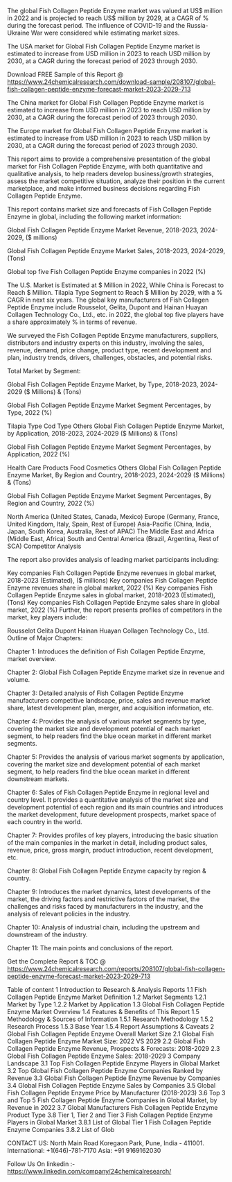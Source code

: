 The global Fish Collagen Peptide Enzyme market was valued at US$ million in 2022 and is projected to reach US$ million by 2029, at a CAGR of % during the forecast period. The influence of COVID-19 and the Russia-Ukraine War were considered while estimating market sizes.

The USA market for Global  Fish Collagen Peptide Enzyme  market is estimated to increase from USD million in 2023 to reach USD million by 2030, at a CAGR during the forecast period of 2023 through 2030.

Download FREE Sample of this Report @ https://www.24chemicalresearch.com/download-sample/208107/global-fish-collagen-peptide-enzyme-forecast-market-2023-2029-713

The China market for Global Fish Collagen Peptide Enzyme  market is estimated to increase from USD million in 2023 to reach USD million by 2030, at a CAGR during the forecast period of 2023 through 2030.

The Europe market for Global  Fish Collagen Peptide Enzyme  market is estimated to increase from USD million in 2023 to reach USD million by 2030, at a CAGR during the forecast period of 2023 through 2030.

This report aims to provide a comprehensive presentation of the global market for Fish Collagen Peptide Enzyme, with both quantitative and qualitative analysis, to help readers develop business/growth strategies, assess the market competitive situation, analyze their position in the current marketplace, and make informed business decisions regarding Fish Collagen Peptide Enzyme.

This report contains market size and forecasts of Fish Collagen Peptide Enzyme in global, including the following market information:

Global Fish Collagen Peptide Enzyme Market Revenue, 2018-2023, 2024-2029, ($ millions)

Global Fish Collagen Peptide Enzyme Market Sales, 2018-2023, 2024-2029, (Tons)

Global top five Fish Collagen Peptide Enzyme companies in 2022 (%)

The U.S. Market is Estimated at $ Million in 2022, While China is Forecast to Reach $ Million.
Tilapia Type Segment to Reach $ Million by 2029, with a % CAGR in next six years.
The global key manufacturers of Fish Collagen Peptide Enzyme include Rousselot, Gelita, Dupont and Hainan Huayan Collagen Technology Co., Ltd., etc. in 2022, the global top five players have a share approximately % in terms of revenue.

We surveyed the Fish Collagen Peptide Enzyme manufacturers, suppliers, distributors and industry experts on this industry, involving the sales, revenue, demand, price change, product type, recent development and plan, industry trends, drivers, challenges, obstacles, and potential risks.

Total Market by Segment:

Global Fish Collagen Peptide Enzyme Market, by Type, 2018-2023, 2024-2029 ($ Millions) & (Tons)

Global Fish Collagen Peptide Enzyme Market Segment Percentages, by Type, 2022 (%)

Tilapia Type
Cod Type
Others
Global Fish Collagen Peptide Enzyme Market, by Application, 2018-2023, 2024-2029 ($ Millions) & (Tons)

Global Fish Collagen Peptide Enzyme Market Segment Percentages, by Application, 2022 (%)

Health Care Products
Food
Cosmetics
Others
Global Fish Collagen Peptide Enzyme Market, By Region and Country, 2018-2023, 2024-2029 ($ Millions) & (Tons)

Global Fish Collagen Peptide Enzyme Market Segment Percentages, By Region and Country, 2022 (%)

North America (United States, Canada, Mexico)
Europe (Germany, France, United Kingdom, Italy, Spain, Rest of Europe)
Asia-Pacific (China, India, Japan, South Korea, Australia, Rest of APAC)
The Middle East and Africa (Middle East, Africa)
South and Central America (Brazil, Argentina, Rest of SCA)
Competitor Analysis

The report also provides analysis of leading market participants including:

Key companies Fish Collagen Peptide Enzyme revenues in global market, 2018-2023 (Estimated), ($ millions)
Key companies Fish Collagen Peptide Enzyme revenues share in global market, 2022 (%)
Key companies Fish Collagen Peptide Enzyme sales in global market, 2018-2023 (Estimated), (Tons)
Key companies Fish Collagen Peptide Enzyme sales share in global market, 2022 (%)
Further, the report presents profiles of competitors in the market, key players include:

Rousselot
Gelita
Dupont
Hainan Huayan Collagen Technology Co., Ltd.
Outline of Major Chapters:

Chapter 1: Introduces the definition of Fish Collagen Peptide Enzyme, market overview.

Chapter 2: Global Fish Collagen Peptide Enzyme market size in revenue and volume.

Chapter 3: Detailed analysis of Fish Collagen Peptide Enzyme manufacturers competitive landscape, price, sales and revenue market share, latest development plan, merger, and acquisition information, etc.

Chapter 4: Provides the analysis of various market segments by type, covering the market size and development potential of each market segment, to help readers find the blue ocean market in different market segments.

Chapter 5: Provides the analysis of various market segments by application, covering the market size and development potential of each market segment, to help readers find the blue ocean market in different downstream markets.

Chapter 6: Sales of Fish Collagen Peptide Enzyme in regional level and country level. It provides a quantitative analysis of the market size and development potential of each region and its main countries and introduces the market development, future development prospects, market space of each country in the world.

Chapter 7: Provides profiles of key players, introducing the basic situation of the main companies in the market in detail, including product sales, revenue, price, gross margin, product introduction, recent development, etc.

Chapter 8: Global Fish Collagen Peptide Enzyme capacity by region & country.

Chapter 9: Introduces the market dynamics, latest developments of the market, the driving factors and restrictive factors of the market, the challenges and risks faced by manufacturers in the industry, and the analysis of relevant policies in the industry.

Chapter 10: Analysis of industrial chain, including the upstream and downstream of the industry.

Chapter 11: The main points and conclusions of the report.

Get the Complete Report & TOC @ https://www.24chemicalresearch.com/reports/208107/global-fish-collagen-peptide-enzyme-forecast-market-2023-2029-713

Table of content
1 Introduction to Research & Analysis Reports
1.1 Fish Collagen Peptide Enzyme Market Definition
1.2 Market Segments
1.2.1 Market by Type
1.2.2 Market by Application
1.3 Global Fish Collagen Peptide Enzyme Market Overview
1.4 Features & Benefits of This Report
1.5 Methodology & Sources of Information
1.5.1 Research Methodology
1.5.2 Research Process
1.5.3 Base Year
1.5.4 Report Assumptions & Caveats
2 Global Fish Collagen Peptide Enzyme Overall Market Size
2.1 Global Fish Collagen Peptide Enzyme Market Size: 2022 VS 2029
2.2 Global Fish Collagen Peptide Enzyme Revenue, Prospects & Forecasts: 2018-2029
2.3 Global Fish Collagen Peptide Enzyme Sales: 2018-2029
3 Company Landscape
3.1 Top Fish Collagen Peptide Enzyme Players in Global Market
3.2 Top Global Fish Collagen Peptide Enzyme Companies Ranked by Revenue
3.3 Global Fish Collagen Peptide Enzyme Revenue by Companies
3.4 Global Fish Collagen Peptide Enzyme Sales by Companies
3.5 Global Fish Collagen Peptide Enzyme Price by Manufacturer (2018-2023)
3.6 Top 3 and Top 5 Fish Collagen Peptide Enzyme Companies in Global Market, by Revenue in 2022
3.7 Global Manufacturers Fish Collagen Peptide Enzyme Product Type
3.8 Tier 1, Tier 2 and Tier 3 Fish Collagen Peptide Enzyme Players in Global Market
3.8.1 List of Global Tier 1 Fish Collagen Peptide Enzyme Companies
3.8.2 List of Glob

CONTACT US:
North Main Road Koregaon Park, Pune, India - 411001.
International: +1(646)-781-7170
Asia: +91 9169162030

Follow Us On linkedin :- https://www.linkedin.com/company/24chemicalresearch/
